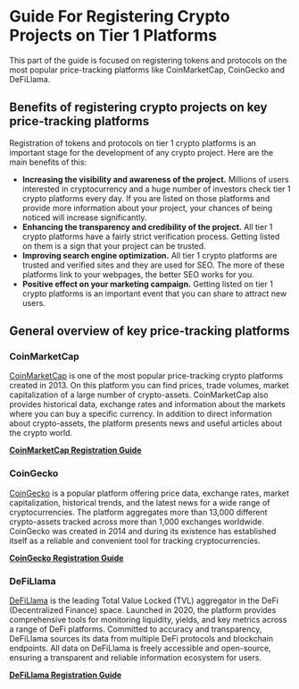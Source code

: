 # Guide For Registering Crypto Projects on Tier 1  Platforms

This part of the guide is focused on registering tokens and protocols on the most popular price-tracking platforms like CoinMarketCap, CoinGecko and DeFiLlama.

## Benefits of registering crypto projects on key price-tracking platforms

Registration of tokens and protocols on tier 1 crypto platforms is an important stage for the development of any crypto project. Here are the main benefits of this:

- **Increasing the visibility and awareness of the project.** Millions of users interested in cryptocurrency and a huge number of investors check tier 1 crypto platforms every day. If you are listed on those platforms and provide more information about your project, your chances of being noticed will increase significantly.
- **Enhancing the transparency and credibility of the project.** All tier 1 crypto platforms have a fairly strict verification process. Getting listed on them is a sign that your project can be trusted.
- **Improving search engine optimization.** All tier 1 crypto platforms are trusted and verified sites and they are used for SEO. The more of these platforms link to your webpages, the better SEO works for you.
- **Positive effect on your marketing campaign.** Getting listed on tier 1 crypto platforms is an important event that you can share to attract new users.

## General overview of key price-tracking platforms

### CoinMarketCap

[CoinMarketCap](https://coinmarketcap.com/) is one of the most popular price-tracking crypto platforms created in 2013. On this platform you can find prices, trade volumes, market capitalization of a large number of crypto-assets. CoinMarketCap also provides historical data, exchange rates and information about the markets where you can buy a specific currency. In addition to direct information about crypto-assets, the platform presents news and useful articles about the crypto world.

**[CoinMarketCap Registration Guide](./RegisterOnCoinMarketCap.md)**

### CoinGecko

[CoinGecko](https://www.coingecko.com/) is a popular platform offering price data, exchange rates, market capitalization, historical trends, and the latest news for a wide range of cryptocurrencies. The platform aggregates more than 13,000 different crypto-assets tracked across more than 1,000 exchanges worldwide. CoinGecko was created in 2014 and during its existence has established itself as a reliable and convenient tool for tracking cryptocurrencies. 

**[CoinGecko Registration Guide](./RegisterOnCoinGecko.md)**

### DeFiLlama

[DeFiLlama](https://defillama.com/) is the leading Total Value Locked (TVL) aggregator in the DeFi (Decentralized Finance) space. Launched in 2020, the platform provides comprehensive tools for monitoring liquidity, yields, and key metrics across a range of DeFi platforms. Committed to accuracy and transparency, DeFiLlama sources its data from multiple DeFi protocols and blockchain endpoints. All data on DeFiLlama is freely accessible and open-source, ensuring a transparent and reliable information ecosystem for users.

**[DeFiLlama Registration Guide](./RegisterOnDeFiLlama.md)**
